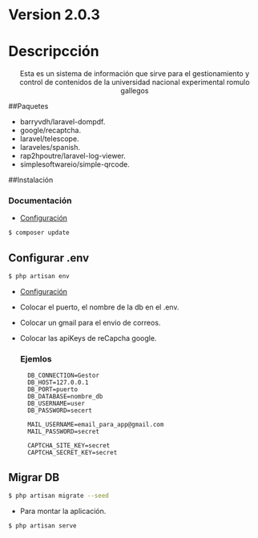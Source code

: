 # Version 2.0.3
# Descripcción
<p align="center">
  Esta es un sistema de información que sirve para el gestionamiento y control de contenidos de la universidad nacional experimental romulo gallegos
</p>
##Paquetes
    <ul>
      <li>barryvdh/laravel-dompdf.</li>
      <li>google/recaptcha.</li>
      <li>laravel/telescope.</li>
      <li>laraveles/spanish.</li>
      <li>rap2hpoutre/laravel-log-viewer.</li>
      <li>simplesoftwareio/simple-qrcode.</li>
    </ul>

##Instalación

  ### Documentación

- [Configuración](https://)

```bash
$ composer update
```
## Configurar .env

```bash
$ php artisan env
```
- [Configuración](https://)
- Colocar el puerto, el nombre de la db en el .env.
- Colocar un gmail para el envio de correos.
- Colocar las apiKeys de reCapcha google.
  ### Ejemlos
  
  ```
    DB_CONNECTION=Gestor
    DB_HOST=127.0.0.1
    DB_PORT=puerto
    DB_DATABASE=nombre_db
    DB_USERNAME=user
    DB_PASSWORD=secert

    MAIL_USERNAME=email_para_app@gmail.com
    MAIL_PASSWORD=secret

    CAPTCHA_SITE_KEY=secret
    CAPTCHA_SECRET_KEY=secret

  ```
## Migrar DB

```bash
$ php artisan migrate --seed
```
- Para montar la aplicación.

```bash
$ php artisan serve
```

